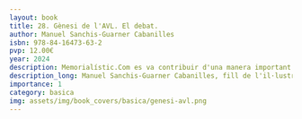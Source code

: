 ```yaml
---
layout: book
title: 28. Gènesi de l'AVL. El debat.
author: Manuel Sanchis-Guarner Cabanilles
isbn: 978-84-16473-63-2
pvp: 12.00€
year: 2024
description: Memorialístic.Com es va contribuir d'una manera important a que s'arribara a l'acord que donà origen al Dictamen del CVC que les Corts Valencianes van convertir en la Llei 7/1988 de creació de l'Acadèmia valenciana de la llengua.
description_long: Manuel Sanchis-Guarner Cabanilles, fill de l'il·lustre filòleg, narra de primera mà el procés de debat al sí del Consell Valencià de Cultura que donà origen al dictamen de creació de l'Acadèmia Valenciana de la Llengua.
importance: 1
category: basica
img: assets/img/book_covers/basica/genesi-avl.png
---
```


